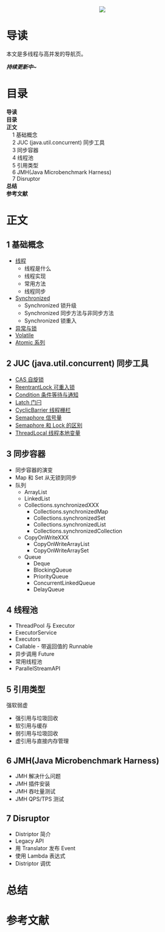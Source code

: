 <div align="center"><img src="https://gitee.com/struggle3014/picBed/raw/master/name_code.png"></div>

# 导读

本文是多线程与高并发的导航页。

***持续更新中~***



# 目录

<nav>
<a href='#导读' style='text-decoration:none;font-weight:bolder'>导读</a><br/>
<a href='#目录' style='text-decoration:none;font-weight:bolder'>目录</a><br/>
<a href='#正文' style='text-decoration:none;font-weight:bolder'>正文</a><br/>
&nbsp;&nbsp;&nbsp;&nbsp;<a href='#1 基础概念' style='text-decoration:none;${border-style}'>1 基础概念</a><br/>
&nbsp;&nbsp;&nbsp;&nbsp;<a href='#2 JUC (java.util.concurrent) 同步工具' style='text-decoration:none;${border-style}'>2 JUC (java.util.concurrent) 同步工具</a><br/>
&nbsp;&nbsp;&nbsp;&nbsp;<a href='#3 同步容器' style='text-decoration:none;${border-style}'>3 同步容器</a><br/>
&nbsp;&nbsp;&nbsp;&nbsp;<a href='#4 线程池' style='text-decoration:none;${border-style}'>4 线程池</a><br/>
&nbsp;&nbsp;&nbsp;&nbsp;<a href='#5 引用类型' style='text-decoration:none;${border-style}'>5 引用类型</a><br/>
&nbsp;&nbsp;&nbsp;&nbsp;<a href='#6 JMH(Java Microbenchmark Harness)' style='text-decoration:none;${border-style}'>6 JMH(Java Microbenchmark Harness)</a><br/>
&nbsp;&nbsp;&nbsp;&nbsp;<a href='#7 Disruptor' style='text-decoration:none;${border-style}'>7 Disruptor</a><br/>
<a href='#总结' style='text-decoration:none;font-weight:bolder'>总结</a><br/>
<a href='#参考文献' style='text-decoration:none;font-weight:bolder'>参考文献</a><br/>
</nav>

# 正文

## 1 基础概念

* [线程](./基础概念/线程.md)
  * 线程是什么
  * 线程实现
  * 常用方法
  * 线程同步
* [Synchronized](./基础概念/Synchronized.md)
  * Synchronized 锁升级
  * Synchronized 同步方法与非同步方法
  * Synchronized 锁重入
* [异常与锁](./基础概念/异常与锁.md)
* [Volatile](./基础概念/Volatile.md)
* [Atomic 系列](./基础概念/Atomic系列.md)



## 2 JUC (java.util.concurrent) 同步工具

* [CAS 自旋锁](./JUC同步工具/CAS自旋锁.md)
* [ReentrantLock 可重入锁](./JUC同步工具/ReentrantLock可重入锁.md)
* [Condition 条件等待与通知](./JUC同步工具/Condition条件等待与通知.md)
* [Latch 门闩](./JUC同步工具/Latch门闩.md)
* [CyclicBarrier 线程栅栏](./JUC同步工具/CyclicBarrier线程栅栏.md)
* [Semaphore 信号量](./JUC同步工具/Semaphore信号量.md)
* [Semaphore 和 Lock 的区别](./JUC同步工具/Semaphore和Lock的区别.md)
* [ThreadLocal 线程本地变量](./JUC同步工具/ThreadLocal线程本地变量.md)



## 3 同步容器

* 同步容器的演变
* Map 和 Set 从无锁到同步
* 队列
  * ArrayList
  * LinkedList
  * Collections.synchronizedXXX
    * Collections.synchronizedMap
    * Collections.synchronizedSet
    * Collections.synchronizedList
    * Collections.synchronizedCollection
  * CopyOnWriteXXX
    * CopyOnWriteArrayList
    * CopyOnWriteArraySet
  * Queue
    * Deque
    * BlockingQueue
    * PriorityQueue
    * ConcurrentLinkedQueue
    * DelayQueue



## 4 线程池

* ThreadPool 与 Executor
* ExecutorService
* Executors
* Callable - 带返回值的 Runnable
* 异步调用 Future
* 常用线程池
* ParallelStreamAPI



## 5 引用类型

强软弱虚

* 强引用与垃圾回收
* 软引用与缓存
* 弱引用与垃圾回收
* 虚引用与直接内存管理



## 6 JMH(Java Microbenchmark Harness)

* JMH 解决什么问题
* JMH 插件安装
* JMH 吞吐量测试
* JMH QPS/TPS 测试



## 7 Disruptor

* Distriptor 简介
* Legacy API
* 用 Translator 发布 Event
* 使用 Lambda 表达式
* Distriptor 调优



# 总结



# 参考文献

